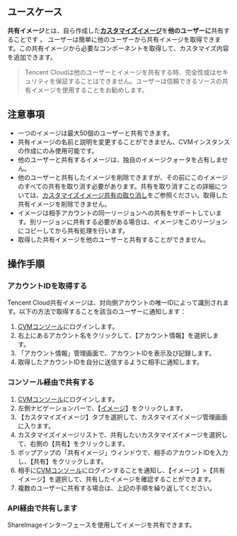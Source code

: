## ユースケース

**共有イメージ**とは、自ら作成した[**カスタマイズイメージ**](https://intl.cloud.tencent.com/document/product/213/4942)を**他のユーザーに**共有することです 。 ユーザーは簡単に他のユーザーから共有イメージを取得できます。この共有イメージから必要なコンポーネントを取得して、カスタマイズ内容を追加できます。 

> Tencent Cloudは他のユーザーとイメージを共有する時、完全性或はセキュリティを保証することはできません。ユーザーは信頼できるソースの共有イメージを使用することをお勧めします。

## 注意事項
 - 一つのイメージは最大50個のユーザーと共有できます。
 - 共有イメージの名前と説明を変更することができません、CVMインスタンスの作成にのみ使用可能です。
 - 他のユーザーと共有するイメージは、独自のイメージクォータを占有しません。
 - 他のユーザーと共有したイメージを削除できますが、その前にこのイメージのすべての共有を取り消す必要があります。共有を取り消すことの詳細については、[カスタマイズイメージ共有の取り消し](/doc/product/213/7148)をご参照ください。取得した共有イメージを削除できません。
 - イメージは相手アカウントの同一リージョンへの共有をサポートしています。別リージョンに共有する必要がある場合は、イメージをこのリージョンにコピーしてから共有処理を行います。
 - 取得した共有イメージを他のユーザーと共有することができません。

## 操作手順

### アカウントIDを取得する

Tencent Cloud共有イメージは、対向側アカウントの唯一IDによって識別されます。以下の方法で取得することを該当のユーザーに通知します：
 1. [CVMコンソール](https://console.cloud.tencent.com/cvm/)にログインします。
 2. 右上にあるアカウント名をクリックして、【アカウント情報】を選択します。
  3. 「アカウント情報」管理画面で、アカウントIDを表示及び記録します。
 4. 取得したアカウントIDを自分に送信するように相手に通知します。

### コンソール経由で共有する

 1. [CVMコンソール](https://console.cloud.tencent.com/cvm/)にログインします。
 2. 左側ナビゲーションバーで、【[イメージ](https://console.cloud.tencent.com/cvm/image)】をクリックします。
 3. 【カスタマイズイメージ】タブを選択して、カスタマイズイメージ管理画面に入ります。
 4. カスタマイズイメージリストで、共有したいカスタマイズイメージを選択して、右側の【共有】をクリックします。
 5.  ポップアップの「共有イメージ」ウィンドウで、相手のアカウントIDを入力し、【共有】をクリックします。
 6. 相手に[CVMコンソール](https://console.cloud.tencent.com/cvm/)にログインすることを通知し、【イメージ】>【共有イメージ】を選択して、共有したイメージを確認することができます。
 7. 複数のユーザーに共有する場合は、上記の手順を繰り返してください。

### API経由で共有します

ShareImageインターフェースを使用してイメージを共有できます。
